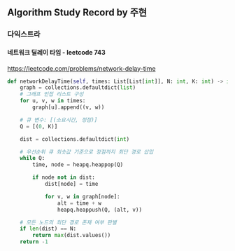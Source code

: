## Algorithm Study Record by 주현 

### 다익스트라 

#### 네트워크 딜레이 타임 - leetcode 743
  https://leetcode.com/problems/network-delay-time
  ``` python
  def networkDelayTime(self, times: List[List[int]], N: int, K: int) -> int:
      graph = collections.defaultdict(list)
      # 그래프 인접 리스트 구성
      for u, v, w in times:
          graph[u].append((v, w))

      # 큐 변수: [(소요시간, 정점)]
      Q = [(0, K)]

      dist = collections.defaultdict(int)

      # 우선순위 큐 최솟값 기준으로 정점까지 최단 경로 삽입
      while Q:
          time, node = heapq.heappop(Q)

          if node not in dist:
              dist[node] = time

              for v, w in graph[node]:
                  alt = time + w
                  heapq.heappush(Q, (alt, v))

      # 모든 노드의 최단 경로 존재 여부 판별
      if len(dist) == N:
          return max(dist.values())
      return -1
